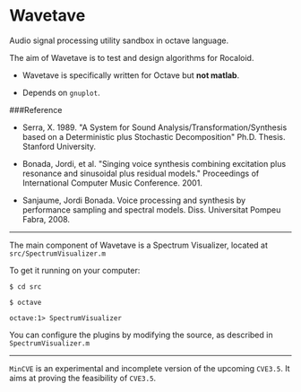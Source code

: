 Wavetave
========

Audio signal processing utility sandbox in octave language.

The aim of Wavetave is to test and design algorithms for Rocaloid.

* Wavetave is specifically written for Octave but **not matlab**.

* Depends on `gnuplot`.

###Reference

* Serra, X. 1989. "A System for Sound Analysis/Transformation/Synthesis based on a Deterministic plus Stochastic Decomposition" Ph.D. Thesis. Stanford University.

* Bonada, Jordi, et al. "Singing voice synthesis combining excitation plus resonance and sinusoidal plus residual models." Proceedings of International Computer Music Conference. 2001.

* Sanjaume, Jordi Bonada. Voice processing and synthesis by performance sampling and spectral models. Diss. Universitat Pompeu Fabra, 2008.

---

The main component of Wavetave is a Spectrum Visualizer, located at `src/SpectrumVisualizer.m`

To get it running on your computer:

`$ cd src`

`$ octave`

`octave:1> SpectrumVisualizer`

You can configure the plugins by modifying the source, as described in `SpectrumVisualizer.m`

---

`MinCVE` is an experimental and incomplete version of the upcoming `CVE3.5`. It aims at proving the feasibility of `CVE3.5`.

